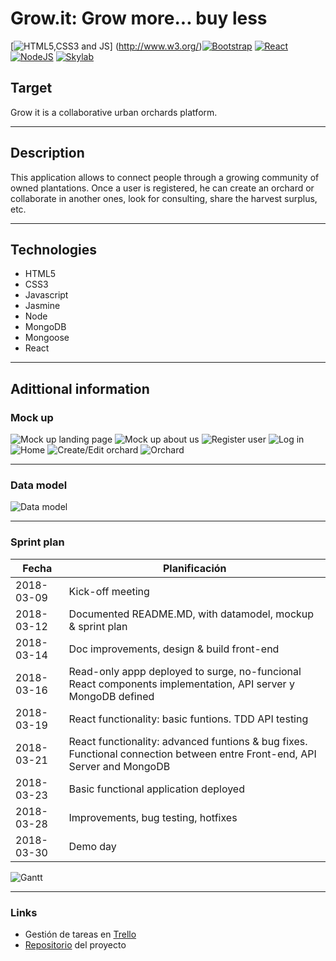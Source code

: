 # Grow.it: Grow more... buy less

[![HTML5,CSS3 and JS](https://github.com/FransLopez/logo-images/blob/master/logos/html5-css3-js.png)]          (http://www.w3.org/)[![Bootstrap](https://github.com/FransLopez/logo-images/blob/master/logos/bootstrap.png)](http://getbootstrap.com/)          [![React](https://github.com/FransLopez/logo-images/blob/master/logos/react.png)](https://facebook.github.io/react/)          [![NodeJS](https://github.com/FransLopez/logo-images/blob/master/logos/nodejs.png)](https://nodejs.org/)          [![Skylab](https://github.com/FransLopez/logo-images/blob/master/logos/skylab-56.png)](http://www.skylabcoders.com/)  

## Target

Grow it is a collaborative urban orchards platform.

-------------------------------------------------------


## Description

This application allows to connect people through a growing community of owned plantations. Once a user is registered, he can create an orchard or collaborate in another ones, look for consulting, share the harvest surplus, etc.

-------------------------------------------------------


## Technologies

* HTML5
* CSS3
* Javascript
* Jasmine
* Node
* MongoDB
* Mongoose
* React

-------------------------------------------------------


## Adittional information

### Mock up

![Mock up landing page](https://github.com/csd0/Grow.it/blob/master/public/imgs/mockUp_landingPage.png)
![Mock up about us](https://github.com/csd0/Grow.it/blob/master/public/imgs/mockUp_aboutUs.png)
![Register user](https://github.com/csd0/Grow.it/blob/master/public/imgs/mockUp_registerUser.png)
![Log in](https://github.com/csd0/Grow.it/blob/master/public/imgs/mockUp_logIn.png)
![Home](https://github.com/csd0/Grow.it/blob/master/public/imgs/mockUp_home.png)
![Create/Edit orchard](https://github.com/csd0/Grow.it/blob/master/public/imgs/mockUp_createEditOrchard.png)
![Orchard](https://github.com/csd0/Grow.it/blob/master/public/imgs/mockUp_orchard.png)

-------------------------------------------------------


### Data model

![Data model](https://github.com/csd0/Grow.it/blob/master/public/imgs/Data_model.png)

-------------------------------------------------------


### Sprint plan

|    Fecha   |  Planificación  |
|------------|-----------------|
| 2018-03-09 | Kick-off meeting | 
| 2018-03-12 | Documented README.MD, with datamodel, mockup & sprint plan | 
| 2018-03-14 | Doc improvements, design & build front-end | 
| 2018-03-16 | Read-only appp deployed to surge, no-funcional React components implementation, API server y MongoDB defined| 
| 2018-03-19 | React functionality: basic funtions. TDD API testing | 
| 2018-03-21 | React functionality: advanced funtions & bug fixes. Functional connection between entre Front-end, API Server and MongoDB | 
| 2018-03-23 | Basic functional application deployed | 
| 2018-03-28 | Improvements, bug testing, hotfixes | 
| 2018-03-30 | Demo day | 

![Gantt](https://github.com/csd0/Grow.it/blob/master/public/imgs/Gantt.png)

-------------------------------------------------------


### Links
* Gestión de tareas en [Trello](https://trello.com/b/tXKaT7at)
* [Repositorio](TO-DO) del proyecto
